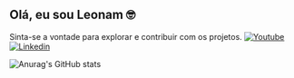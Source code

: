 ## Olá, eu sou Leonam 🤓
Sinta-se a vontade para explorar e contribuir com os projetos.
[![Youtube](https://img.shields.io/badge/YouTube-FF0000?style=for-the-badge&logo=youtube&logoColor=white)](https://www.youtube.com/@leonamcruz9694) [![Linkedin](https://img.shields.io/badge/LinkedIn-0077B5?style=for-the-badge&logo=linkedin&logoColor=white)](https://br.linkedin.com/in/leonamcruz)

![Anurag's GitHub stats](https://github-readme-stats.vercel.app/api?username=leonamCruz&show_icons=true&theme=transparent)
